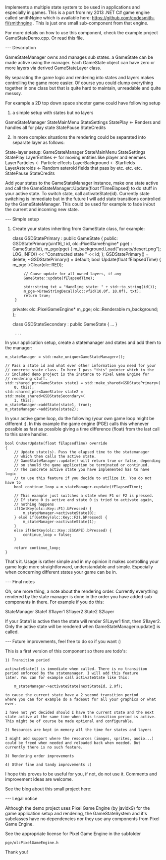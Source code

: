 Implements a multiple state system to be used in applications and especially
in games. This is a port from my 2013 .NET C# game engine called smithNgine
which is available here: https://github.com/codesmith-fi/smithngine . This
is just one small sub-component from that engine.

For more details on how to use this component, check the example project
GameStateDemo.cpp. Or read this file.

--- Description

GameStateManager owns and manages sub states. a GameState can be made
active using the manager. Each GameState object can have zero or more 
layers via derived GameStateLayer class.

By separating the game logic and rendering into states and layers makes
controlling the game more easier. Of course you could clump everything
together in one class but that is quite hard to maintain, unreadable and
quite messsy.

For example a 2D top down space shooter game could have following setup
1) a simple setup with states but no layers

GameStateManager
		StateMainMenu
		StateSettings
		StatePlay				<- Renders and handles all for play state
		StatePause
		StateCredits

2) In more complex situations the rendering could be separated into separate
layer as follows:

State-layer setup:
GameStateManager
		StateMainMenu
		StateSettings
		StatePlay
			LayerEntities		<- for moving entities like player and enemies
			LayerParticles		<- Particle effects
			LayerBackground		<- Starfields
			LayerAsteroids		<- Random asteroid fields that pass by etc.
			etc. etc.
		StatePause
		StateCredits

Add your states to the GameStateManager instance, make one state active and
call the GameStateManager::Update(float fTimeElapsed) to do stuff in your
active state. To switch state, call activateState(id). Currently state
switching is immediate but in the future I will add state transitions 
controlled by the GameStateManager. This could be used for example to fade 
in/out the current and incoming new state.

--- Simple setup

1) Create your states inheriting from GameState class, for example:

    class GSDStatePrimary : public GameState
    {
    public:
        GSDStatePrimary(uint16_t id, olc::PixelGameEngine* pge) :
            GameState(id), m_pge(pge) { 
            m_background.Load("assets/desert.png");
            LOG_INFO() << "Constructed state " << id;
        };
        GSDStatePrimary() = delete;
        ~GSDStatePrimary() = default;
        bool Update(float fElapsedTime) {
            m_pge->Clear(olc::RED);

            // Cause update for all owned layers, if any
            GameState::update(fElapsedTime);

            std::string txt = "Handling state: " + std::to_string(id());
            m_pge->DrawStringDecal(olc::vf2d(10.0f, 10.0f), txt);
            return true;
        }
    private:
        olc::PixelGameEngine* m_pge;
        olc::Renderable m_background;
    };

    class GSDStateSecondary : public GameState
    {
        ...
    }

        ...

In your application setup, create a statemanager and states and add them
to the manager:

	m_stateManager = std::make_unique<GameStateManager>();

    // Pass a state id and what ever other information you need for your
    // concrete state class. In here I pass "this" pointer which in the 
    // included demo project is the instance to Pixel Game Engine for 
    // rendering stuff.
    std::shared_ptr<GameState> state1 = std::make_shared<GSDStatePrimary>(
        0, this);
    std::shared_ptr<GameState> state2 = std::make_shared<GSDStateSecondary>(
        1, this);
    m_stateManager->addState(state1, true);
    m_stateManager->addState(state2);

In your active game loop, do the following (your own game loop might be
different :). In this example the game engine (PGE) calls this whenever 
possible as fast as possible giving a time difference (float) from the 
last call to this same handler. 

	bool OnUserUpdate(float fElapsedTime) override
	{
		// Update state(s). Pass the elapsed time to the statemanager
        // which then calls the active state.
        // GameStateManager::update() will return true or false, depending
        // on should the game application be terminated or continued.
        // The concrete active state you have implemented has to have logic
        // to use this feature if you decide to utilize it. You do not have to
		bool continue_loop = m_stateManager->update(fElapsedTime);

        // This example just switches a state when F1 or F2 is pressed.
        // If state 0 is active and state 0 is tried to activate again, 
        // nothing happens
		if(GetKey(olc::Key::F1).bPressed) {
			m_stateManager->activateState(0);
		} else if(GetKey(olc::Key::F2).bPressed) {
			m_stateManager->activateState(1);
		}
		else if(GetKey(olc::Key::ESCAPE).bPressed) {
			continue_loop = false;
		}
		
		return continue_loop;
	}

That's it. Usage is rather simple and in my opinion it makes controlling your
game logic more straightforward, understandable and simple. Especially when 
concerning different states your game can be in.

--- Final notes

Oh, one more thing, a note about the rendering order.
Currently everything rendered by the state manager is done in the order
you have added sub components in there. For example if you do this:

StateManager
    State1
        S1layer1
        S1layer2
    State2
        S2layer

If your State1 is active then the state will render S1Layer1 first, then S1layer2.
Only the active state will be rendered when GameStateManager::update() is called.

--- Future improvements, feel free to do so if you want :)

This is a first version of this component so there are todo's:

    1) Transition period
    
    activateState() is immediate when called. There is no transition
    period enforced by the statemanager. I will add this feature
    later. You can for example call activateState like this:

        m_stateManager->activateState(nextStateId, 2.0f);

    to cause the current state have a 2 second transition period
    where you can for example do a fadeout for all your graphics or what
    ever.

    I have not yet decided should I have the current state and the next
    state active at the same time when this transition period is active.
    This might be of course be made optional and configurable.

    2) Resources are kept in memory all the time for states and layers

    I might add support where the resources (images, sprites, audio...)
    could be freed when needed and reloaded back when needed. But 
    currently there is no such feature.

    3) Rendering order improvements

    4) Other fine and tandy improvements :)

I hope this proves to be useful for you, if not, do not use it. Comments
and improvement ideas are welcome.

See the blog about this small project here: 

--- Legal notice

Although the demo project uses Pixel Game Engine (by javidx9) 
for the game application setup and rendering, the GameStateSystem and it's 
subclasses have no dependencies nor they use any components from Pixel Game
Engine.

See the appropriate license for Pixel Game Engine in the subfolder

    pge/olcPixelGameEngine.h

Thank you!
